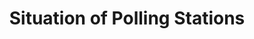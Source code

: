 ---
schema: default
title: Situation of Polling Stations
organization: Renfrewshire Council
notes: >-
    A layer showing the location of polling stations in Renfrewshire in June 2017.
resources:
  - name: Situation of Polling Stations FEATURE LAYER
  - url: >-
      
  - format: FEATURE LAYER
license: 
category:

  - Open Data
  - Renfrewshire
  - Democracy and Governance
maintainer: Renfrewshire Council
maintainer_email: someone@example.com
---